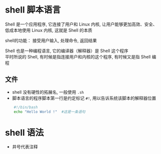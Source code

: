 # shell 脚本语言

Shell 是一个应用程序, 它连接了用户和 Linux 内核, 让用户能够更加高效、安全、低成本地使用 Linux 内核, 这就是 Shell 的本质

shell的功能： 接受用户输入, 处理命令, 返回结果

Shell 也是一种编程语言, 它的编译器（解释器）是 Shell 这个程序  
平时所说的 Shell, 有时候是指连接用户和内核的这个程序, 有时候又是指 Shell 编程


## 文件

* shell 没有硬性的拓展名, 一般使用 `.sh`
* 脚本语言的程序脚本第一行是约定标记 `#!`, 用以告诉系统该脚本的解释器位置

```sh
    #!/bin/bash
    echo "Hello World !"  #这是一条语句
```

# shell 语法

* 井号代表注释